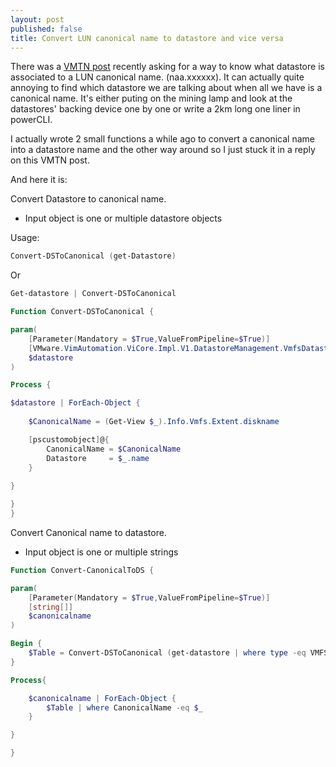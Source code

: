 ```yaml
---
layout: post
published: false
title: Convert LUN canonical name to datastore and vice versa
---
```

There was a [VMTN post](https://communities.vmware.com/thread/544815) recently asking for a way to know what datastore is associated to a LUN canonical name. (naa.xxxxxx). It can actually quite annoying to find which datastore we are talking about when all we have is a canonical name. It's either puting on the mining lamp and look at the datastores' backing device one by one or write a 2km long one liner in powerCLI.

I actually wrote 2 small functions a while ago to convert a canonical name into a datastore name and the other way around so I just stuck it in a reply on this VMTN post.

And here it is:

Convert Datastore to canonical name.
- Input object is one or multiple datastore objects

Usage: 
```Powershell
Convert-DSToCanonical (get-Datastore)
```
Or
```Powershell
Get-datastore | Convert-DSToCanonical
```

```Powershell
Function Convert-DSToCanonical {

param(
    [Parameter(Mandatory = $True,ValueFromPipeline=$True)]
    [VMware.VimAutomation.ViCore.Impl.V1.DatastoreManagement.VmfsDatastoreImpl[]]
    $datastore
)

Process {

$datastore | ForEach-Object {
 
    $CanonicalName = (Get-View $_).Info.Vmfs.Extent.diskname

    [pscustomobject]@{
        CanonicalName = $CanonicalName
        Datastore     = $_.name
    }
  
}

}
}
```

Convert Canonical name to datastore.
- Input object is one or multiple strings

```Powershell
Function Convert-CanonicalToDS {

param(
    [Parameter(Mandatory = $True,ValueFromPipeline=$True)]
    [string[]]
    $canonicalname
)

Begin {
    $Table = Convert-DSToCanonical (get-datastore | where type -eq VMFS)
}

Process{

    $canonicalname | ForEach-Object {
        $Table | where CanonicalName -eq $_
    }

}

}
```